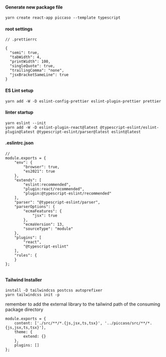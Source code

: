 #### Generate new package file

```
yarn create react-app piccaso --template typescript
```

#### root settings

```
// .prettierrc

{
  "semi": true,
  "tabWidth": 4,
  "printWidth": 100,
  "singleQuote": true,
  "trailingComma": "none",
  "jsxBracketSameLine": true
}
```

#### ES Lint setup

```
yarn add -W -D eslint-config-prettier eslint-plugin-prettier prettier

```

#### linter startup

```
yarn eslint --init
yarn add -W -D eslint-plugin-react@latest @typescript-eslint/eslint-plugin@latest @typescript-eslint/parser@latest eslint@latest
```

#### .eslintrc.json

```
//
module.exports = {
    "env": {
        "browser": true,
        "es2021": true
    },
    "extends": [
        "eslint:recommended",
        "plugin:react/recommended",
        "plugin:@typescript-eslint/recommended"
    ],
    "parser": "@typescript-eslint/parser",
    "parserOptions": {
        "ecmaFeatures": {
            "jsx": true
        },
        "ecmaVersion": 13,
        "sourceType": "module"
    },
    "plugins": [
        "react",
        "@typescript-eslint"
    ],
    "rules": {
    }
};


```

#### Tailwind Installer

```
install -D tailwindcss postcss autoprefixer
yarn tailwindcss init -p

```

remember to add the external library to the tailwind path of the consuming package directory

```
module.exports = {
    content: ['./src/**/*.{js,jsx,ts,tsx}', '../piccaso/src/**/*.{js,jsx,ts,tsx}'],
    theme: {
        extend: {}
    },
    plugins: []
};

```

